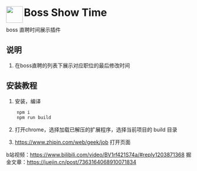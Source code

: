 # <img src="public/icons/icon_48.png" width="45" align="left"> Boss Show Time

boss 直聘时间展示插件

## 说明

1. 在boss直聘的列表下展示对应职位的最后修改时间

## 安装教程

1. 安装，编译

```bash
    npm i
    npm run build
```

2. 打开chrome，选择加载已解压的扩展程序，选择当前项目的 build 目录

3. <https://www.zhipin.com/web/geek/job> 打开页面

b站视频：https://www.bilibili.com/video/BV1rf421S74a/#reply1203871368
掘金文章：https://juejin.cn/post/7363164068910071834
